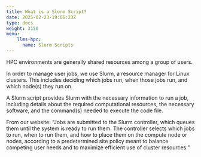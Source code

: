 ```yaml
---
title: What is a Slurm Script?
date: 2025-02-23-19:06:23Z
type: docs 
weight: 3150
menu: 
    llms-hpc:
      name: Slurm Scripts
---
```



HPC environments are generally shared resources among a group of users.

In order to manage user jobs, we use Slurm, a resource manager for Linux clusters.
This includes deciding which jobs run, when those jobs run, and which node(s) they run on.

A Slurm script provides Slurm with the necessary information to run a job, including details about the required computational resources, the necessary software, and the command(s) needed to execute the code file.

From our website: “Jobs are submitted to the Slurm controller, which queues them until the system is ready to run them. The controller selects which jobs to run, when to run them, and how to place them on the compute node or nodes, according to a predetermined site policy meant to balance competing user needs and to maximize efficient use of cluster resources.”

